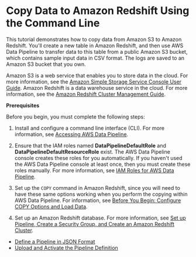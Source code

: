 # Copy Data to Amazon Redshift Using the Command Line<a name="dp-copydata-redshift-cli"></a>

This tutorial demonstrates how to copy data from Amazon S3 to Amazon Redshift\. You'll create a new table in Amazon Redshift, and then use AWS Data Pipeline to transfer data to this table from a public Amazon S3 bucket, which contains sample input data in CSV format\. The logs are saved to an Amazon S3 bucket that you own\.

Amazon S3 is a web service that enables you to store data in the cloud\. For more information, see the [Amazon Simple Storage Service Console User Guide](http://docs.aws.amazon.com/AmazonS3/latest/user-guide/)\. Amazon Redshift is a data warehouse service in the cloud\. For more information, see the [Amazon Redshift Cluster Management Guide](http://docs.aws.amazon.com/redshift/latest/mgmt/)\.

**Prerequisites**

Before you begin, you must complete the following steps:

1. Install and configure a command line interface \(CLI\)\. For more information, see [Accessing AWS Data Pipeline](what-is-datapipeline.md#accessing-datapipeline)\.

1. Ensure that the IAM roles named **DataPipelineDefaultRole** and **DataPipelineDefaultResourceRole** exist\. The AWS Data Pipeline console creates these roles for you automatically\. If you haven't used the AWS Data Pipeline console at least once, then you must create these roles manually\. For more information, see [IAM Roles for AWS Data Pipeline](dp-iam-roles.md)\.

1. Set up the `COPY` command in Amazon Redshift, since you will need to have these same options working when you perform the copying within AWS Data Pipeline\. For information, see [Before You Begin: Configure COPY Options and Load Data](dp-learn-copy-redshift.md)\.

1. Set up an Amazon Redshift database\. For more information, see [Set up Pipeline, Create a Security Group, and Create an Amazon Redshift Cluster](dp-copydata-redshift-prereq.md)\.


+ [Define a Pipeline in JSON Format](dp-copydata-redshift-define-pipeline-cli.md)
+ [Upload and Activate the Pipeline Definition](dp-copydata-redshift-upload-cli.md)